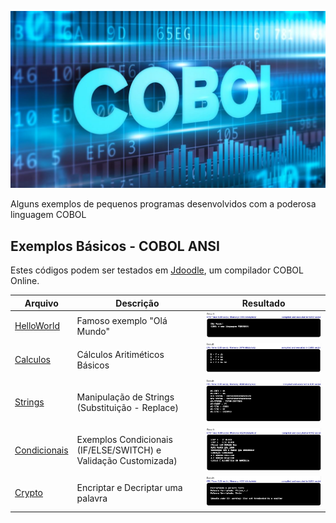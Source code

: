 ![COBOL Banner](./cobol-Banner.jpg)

Alguns exemplos de pequenos programas desenvolvidos com a poderosa linguagem COBOL

## Exemplos Básicos - COBOL ANSI

Estes códigos podem ser testados em [Jdoodle](https://www.jdoodle.com/execute-cobol-online/), um compilador COBOL Online.

| Arquivo                                                   | Descrição                                                | Resultado                                   | 
| --------------------------------------------------------- | ---------------------------------------------------------| ------------------------------------------- |
| [HelloWorld](./HelloWorld.cbl)                            | Famoso exemplo "Olá Mundo"                               | ![Resultado](./HelloWorld-Result-Short.png) |
| [Calculos](./Calculos.cbl)                                | Cálculos Aritiméticos Básicos                            | ![Resultado](./Calculos-Result-Short.png)   |
| [Strings](./Strings.cbl)                                  | Manipulação de Strings (Substituição - Replace)          | ![Resultado](./Strings-Result.png)          |
| [Condicionais](./Condicionais.cbl)                        | Exemplos Condicionais (IF/ELSE/SWITCH) e Validação Customizada)           | ![Resultado](./Condicionais-Result.png)     |
| [Crypto](./Crypto.cbl)                                    | Encriptar e Decriptar uma palavra                        | ![Resultado](./Cripto-Result-Short.png)     |
